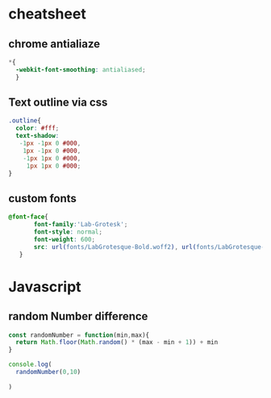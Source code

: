 # cheatsheet

## chrome antialiaze
```css
*{
  -webkit-font-smoothing: antialiased;
  }
```
## Text outline via css
``` css
.outline{
  color: #fff;
  text-shadow:
   -1px -1px 0 #000,
    1px -1px 0 #000,
    -1px 1px 0 #000,
     1px 1px 0 #000;
}
```
## custom fonts
```css
@font-face{
       font-family:'Lab-Grotesk';
       font-style: normal;
       font-weight: 600;
       src: url(fonts/LabGrotesque-Bold.woff2), url(fonts/LabGrotesque-Bold.woff);
   }
```
# Javascript
## random Number difference

```js
const randomNumber = function(min,max){
  return Math.floor(Math.random() * (max - min + 1)) + min
}

console.log(
  randomNumber(0,10)
  
)
```
